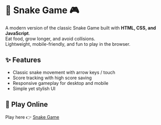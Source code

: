 # 🐍 Snake Game 🎮

A modern version of the classic Snake Game built with **HTML, CSS, and JavaScript**.  
Eat food, grow longer, and avoid collisions.  
Lightweight, mobile-friendly, and fun to play in the browser.  

## ✨ Features
- Classic snake movement with arrow keys / touch  
- Score tracking with high score saving  
- Responsive gameplay for desktop and mobile  
- Simple yet stylish UI  

## 🚀 Play Online
Play here 👉 [Snake Game](https://yourusername.github.io/snake-game/)
